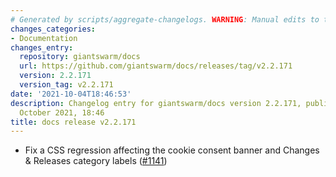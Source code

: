```yaml
---
# Generated by scripts/aggregate-changelogs. WARNING: Manual edits to this files will be overwritten.
changes_categories:
- Documentation
changes_entry:
  repository: giantswarm/docs
  url: https://github.com/giantswarm/docs/releases/tag/v2.2.171
  version: 2.2.171
  version_tag: v2.2.171
date: '2021-10-04T18:46:53'
description: Changelog entry for giantswarm/docs version 2.2.171, published on 04
  October 2021, 18:46
title: docs release v2.2.171
---
```


- Fix a CSS regression affecting the cookie consent banner and Changes & Releases category labels ([#1141](https://github.com/giantswarm/docs/pull/1141))
